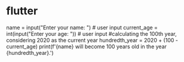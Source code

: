 # flutter
name = input("Enter your name: ") # user input
current_age = int(input("Enter your age: ")) # user input
#calculating the 100th year, considering 2020 as the current year
hundredth_year = 2020 + (100 - current_age)
print(f'{name} will become 100 years old in the year {hundredth_year}.')
